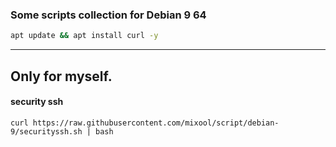 ### Some scripts collection  for Debian 9 64
```bash
apt update && apt install curl -y
```  
---  
## Only for myself.  
#### security ssh  
`curl https://raw.githubusercontent.com/mixool/script/debian-9/securityssh.sh | bash`  
